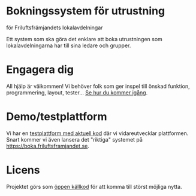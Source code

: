 # Bokningssystem för utrustning
för Friluftsfrämjandets lokalavdelningar

Ett system som ska göra det enklare att boka utrustningen som lokalavdelningarna har till sina ledare och grupper.

# Engagera dig
All hjälp är välkommen! Vi behöver folk som ger inspel till önskad funktion, programmering, layout, tester...
[Se hur du kommer igång](CONTRIBUTING.md).

# Demo/testplattform
Vi har en [testplattform med aktuell kod](https://boka.tamm-tamm.de) där vi vidareutvecklar plattformen. Snart kommer vi även lansera det "riktiga" systemet på https://boka.friluftsframjandet.se.

# Licens
Projektet görs som [öppen källkod](LICENSE) för att komma till störst möjliga nytta.
